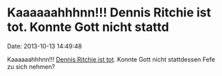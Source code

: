 Kaaaaaahhhnn!!! Dennis Ritchie ist tot. Konnte Gott nicht stattd
================================================================

Date: 2013-10-13 14:49:48

Kaaaaaahhhnn!!! [Dennis Ritchie ist
tot](http://en.wikipedia.org/wiki/Dennis_Ritchie). Konnte Gott nicht
stattdessen Fefe zu sich nehmen?
